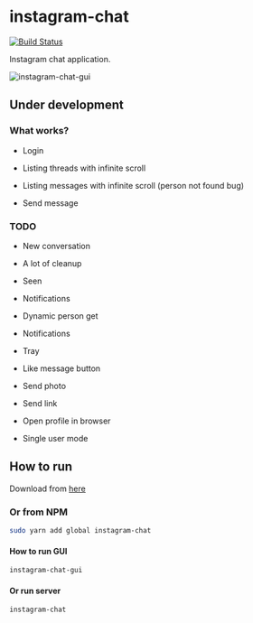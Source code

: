 # instagram-chat

[![Build Status](https://travis-ci.org/nemanjan00/instagram-chat.svg?branch=master)](https://travis-ci.org/nemanjan00/instagram-chat)

Instagram chat application.

![instagram-chat-gui](https://github.com/nemanjan00/instagram-chat/blob/master/screenshot/screenshot.jpg?raw=true)

## **Under development**

### What works? 

 * Login

 * Listing threads with infinite scroll

 * Listing messages with infinite scroll (person not found bug)

 * Send message

### TODO

 * New conversation

 * A lot of cleanup

 * Seen

 * Notifications

 * Dynamic person get

 * Notifications

 * Tray

 * Like message button

 * Send photo

 * Send link

 * Open profile in browser

 * Single user mode

## How to run

Download from [here](https://github.com/nemanjan00/instagram-chat/releases)

### Or from NPM

``` bash
sudo yarn add global instagram-chat
```

#### How to run GUI

``` bash
instagram-chat-gui
```

#### Or run server

``` bash
instagram-chat
```


